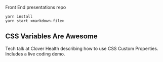 Front End presentations repo

```
yarn install
yarn start <markdown-file>
```

## CSS Variables Are Awesome

Tech talk at Clover Health describing how to use CSS Custom Properties.  Includes a live coding demo.
